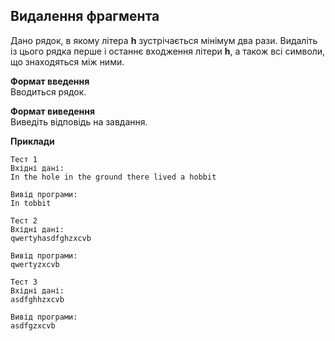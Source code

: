 ## Видалення фрагмента
Дано рядок, в якому літера **h** зустрічається мінімум два рази. Видаліть із цього рядка перше і 
останнє входження літери **h**, а також всі символи, що знаходяться між ними.

**Формат введення**  
Вводиться рядок.

**Формат виведення**  
Виведіть відповідь на завдання.

**Приклади**  
``` 
Тест 1
Вхідні дані:
In the hole in the ground there lived a hobbit

Вивід програми:
In tobbit

Тест 2
Вхідні дані:
qwertyhasdfghzxcvb

Вивід програми:
qwertyzxcvb

Тест 3
Вхідні дані:
asdfghhzxcvb

Вивід програми:
asdfgzxcvb
```
